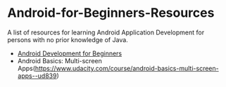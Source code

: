 # Android-for-Beginners-Resources
A list of resources for learning Android Application Development for persons with no prior knowledge of Java.

* [Android Development for Beginners](https://www.udacity.com/course/android-development-for-beginners--ud837)
* Android Basics: Multi-screen Apps(https://www.udacity.com/course/android-basics-multi-screen-apps--ud839)
